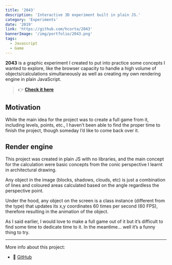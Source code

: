 ```yaml
---
title: '2043'
description: 'Interactive 3D experiment built in plain JS.'
category: 'Experiments'
date: '2019'
link: 'https://github.com/hcorta/2043'
bannerImage: '/img/portfolio/2043.png'
tags:
  - Javascript
  - Game
---
```


**2043** is a graphic experiment I created to put into practice some concepts I wanted to explore, like the browser capacity to handle a high volume of objects/calculations simultaneously as well as creating my own rendering engine in plain JavaScript.

> 👉 [**Check it here**](http://hcorta.github.io/2043)

## Motivation

While the main idea for the project was to create a full game from it, including levels, points, etc., I haven’t been able to find the proper time to finish the project, though someday I’d like to come back over it.

## Render engine

This project was created in plain JS with no libraries, and the main concept for the calculation were basic concepts from the conic perspective I learnt in architectural drawing.

Any object in the image (blocks, shadows, clouds, etc) is just a combination of lines and coloured areas calculated based on the angle regardless the perspective point.

Under the hood, any object on the screen is a class instance (different from the type) that updates its x,y coordinates 60 times per second (60 FPS), therefore resulting in the animation of the object.

As I said earlier, I would love to make a full game out of it but it’s difficult to find some time to dedicate time to it. In the meantime… well it’s a funny thing to try.

***

More info about this project:

- 🐙 [GitHub](https://github.com/hcorta/2043)
